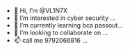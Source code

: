 - 👋 Hi, I’m @VL1N7X
- 👀 I’m interested in cyber security  ...
- 🌱 I’m currently learning bca passout...
- 💞️ I’m looking to collaborate on ...
- 📫 call me 9792066816 ...

<!---
VL1N7X/VL1N7X is a ✨ special ✨ repository because its `README.md` (this file) appears on your GitHub profile.
You can click the Preview link to take a look at your changes.
--->
